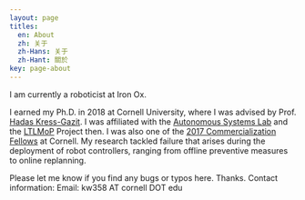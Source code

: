 ```yaml
---
layout: page
titles:
  en: About
  zh: 关于
  zh-Hans: 关于
  zh-Hant: 關於
key: page-about
---
```


I am currently a roboticist at Iron Ox.

I earned my Ph.D. in 2018 at Cornell University, where I was advised by Prof. [Hadas Kress-Gazit](http://verifiablerobotics.com/). I was affiliated with the [Autonomous Systems Lab](http://cornell-asl.org/wiki/index.php?title=Main_Page) and the [LTLMoP](http://ltlmop.github.io/) Project then. I was also one of the [2017 Commercialization Fellows](https://www.engineering.cornell.edu/students/graduate-students/phd-students/phd-commercialization-fellows/meet-2017-commercialization) at Cornell. My research tackled failure that arises during the deployment of robot controllers, ranging from offline preventive measures to online replanning.

Please let me know if you find any bugs or typos here. Thanks.
Contact information:
Email: kw358 AT cornell DOT edu
